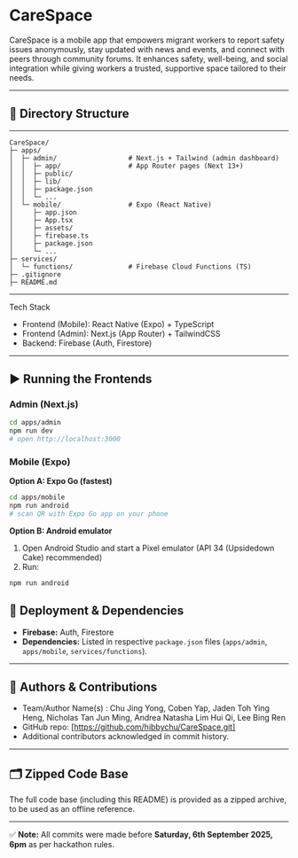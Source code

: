 # CareSpace
CareSpace is a mobile app that empowers migrant workers to report safety issues anonymously, stay updated with news and events, and connect with peers through community forums. It enhances safety, well-being, and social integration while giving workers a trusted, supportive space tailored to their needs.

---
## 📂 Directory Structure
---
```
CareSpace/
├─ apps/
│  ├─ admin/                  # Next.js + Tailwind (admin dashboard)
│  │  ├─ app/                 # App Router pages (Next 13+)
│  │  ├─ public/
│  │  ├─ lib/                 
│  │  ├─ package.json
│  │  └─ ...
│  └─ mobile/                 # Expo (React Native)
│     ├─ app.json
│     ├─ App.tsx
│     ├─ assets/
│     ├─ firebase.ts          
│     ├─ package.json
│     └─ ...
├─ services/
│  └─ functions/              # Firebase Cloud Functions (TS)
├─ .gitignore
├─ README.md
```
---
Tech Stack
- Frontend (Mobile): React Native (Expo) + TypeScript
- Frontend (Admin): Next.js (App Router) + TailwindCSS
- Backend: Firebase (Auth, Firestore)

---
## ▶️ Running the Frontends

### Admin (Next.js)
```bash
cd apps/admin
npm run dev
# open http://localhost:3000
```

### Mobile (Expo)

**Option A: Expo Go (fastest)**  
```bash
cd apps/mobile
npm run android
# scan QR with Expo Go app on your phone
```

**Option B: Android emulator**  
1. Open Android Studio and start a Pixel emulator (API 34 (Upsidedown Cake) recommended)  
2. Run:
```bash
npm run android
```

## 🔑 Deployment & Dependencies  
- **Firebase:** Auth, Firestore
- **Dependencies:** Listed in respective `package.json` files (`apps/admin`, `apps/mobile`, `services/functions`).  

---
## 👥 Authors & Contributions  
- Team/Author Name(s)  : Chu Jing Yong, Coben Yap, Jaden Toh Ying Heng, Nicholas Tan Jun Ming, Andrea Natasha Lim Hui Qi, Lee Bing Ren
- GitHub repo: [https://github.com/hibbychu/CareSpace.git]
- Additional contributors acknowledged in commit history.  

---

## 🗂️ Zipped Code Base  
The full code base (including this README) is provided as a zipped archive, to be used as an offline reference.  

---

✅ **Note:** All commits were made before **Saturday, 6th September 2025, 6pm** as per hackathon rules.  
